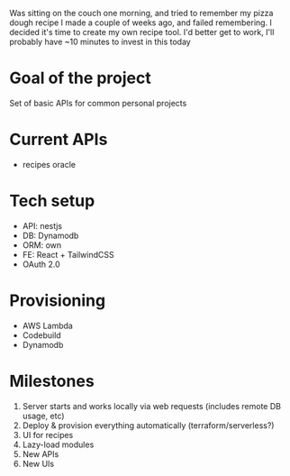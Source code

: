 Was sitting on the couch one morning, and tried to remember my pizza dough recipe I made a couple of weeks ago, and failed remembering.
I decided it's time to create my own recipe tool. I'd better get to work, I'll probably have ~10 minutes to invest in this today

# Goal of the project

Set of basic APIs for common personal projects

# Current APIs

- recipes oracle

# Tech setup

- API: nestjs
- DB: Dynamodb
- ORM: own
- FE: React + TailwindCSS
- OAuth 2.0

# Provisioning
- AWS Lambda
- Codebuild
- Dynamodb

# Milestones
1. Server starts and works locally via web requests (includes remote DB usage, etc)
2. Deploy & provision everything automatically (terraform/serverless?)
3. UI for recipes
4. Lazy-load modules
5. New APIs
6. New UIs
